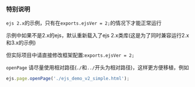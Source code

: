 ### 特别说明

`ejs 2.x`的示例，只有在`exports.ejsVer = 2;`的情况下才能正常运行

示例中如果不是2.x的ejs，默认重新载入了ejs 2.x类库(这是为了同时兼容运行2.x和3.x的示例)

但实际项目中请直接修改框架配置:`exports.ejsVer = 2;`

`openPage` 请尽量使用相对路径(`./`和`../`开头为相对路径)，这样更方便移植，例如

```js
ejs.page.openPage('./ejs_demo_v2_simple.html');
```